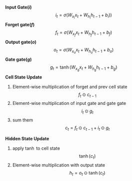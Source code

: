 **Input Gate($i$)**$$i_t = \sigma(W_{x_i}x_t+W_{h_i}h_{t-1}+b_i))$$
**Forget gate($f$)**$$f_t=\sigma({W_{x_f}x_t}+{W_{h_f}h_{t-1}}+{b_f})$$
**Output gate($o$)**$$o_t=\sigma({W_{x_o}x_t}+{W_{h_o}h_{t-1}}+{b_o})$$
**Gate gate($g$)**$$g_t=\tanh({W_{x_g}x_t}+{W_{h_g}h_{t-1}}+{b_g})$$
**Cell State Update**
1. Element-wise multiplication of forget and prev cell state$$f_t \odot c_{t-1}$$
2. Element-wise multiplication of input gate and gate gate$$i_t \odot g_t$$
3. sum them$$c_t = {f_t \odot c_{t-1}}+{i_t \odot g_t}$$

**Hidden State Update**
1. apply $\tanh$ to cell state$$\tanh(c_t)$$
2. Element-wise multiplication with output state$$h_t =o_t \odot \tanh(c_t)$$

